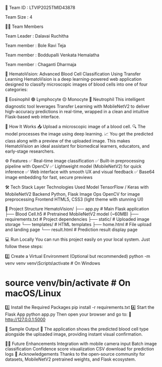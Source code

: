 🧠 Team ID : LTVIP2025TMID43878

Team Size : 4

👨‍💻 Team Members

Team Leader : Dalavai Ruchitha

Team member : Bole Ravi Teja

Team member : Boddupalli Venkata Hemalatha

Team member : Chaganti Dharmaja

🧬 HematoVision: Advanced Blood Cell Classification Using Transfer Learning
HematoVision is a deep learning-powered web application designed to classify microscopic images of blood cells into one of four categories:

🔴 Eosinophil
🟢 Lymphocyte
🟡 Monocyte
🔵 Neutrophil
This intelligent diagnostic tool leverages Transfer Learning with MobileNetV2 to deliver high-accuracy predictions in real-time, wrapped in a clean and intuitive Flask-based web interface.

🚀 How It Works
📤 Upload a microscopic image of a blood cell.
🔍 The model processes the image using deep learning.
📈 You get the predicted class along with a preview of the uploaded image.
This makes HematoVision an ideal assistant for biomedical learners, educators, and early-stage researchers.

⚙️ Features
✅ Real-time image classification
✅ Built-in preprocessing pipeline with OpenCV
✅ Lightweight model (MobileNetV2) for quick inference
✅ Web interface with smooth UX and visual feedback
✅ Base64 image embedding for fast, secure previews

🛠️ Tech Stack
Layer	Technologies Used
Model	TensorFlow / Keras with MobileNetV2
Backend	Python, Flask
Image Ops	OpenCV for image preprocessing
Frontend	HTML5, CSS3 (light theme with stunning UI)

📁 Project Structure
HematoVision/
├── app.py               # Main Flask application
├── Blood Cell.h5        # Pretrained MobileNetV2 model (~60MB)
├── requirements.txt     # Project dependencies
├── static/              # Uploaded image storage
└── templates/           # HTML templates
    ├── home.html        # File upload and landing page
    └── result.html      # Prediction result display page
    
💻 Run Locally
You can run this project easily on your local system. Just follow these steps:

2️⃣ Create a Virtual Environment (Optional but recommended)
python -m venv venv
venv\Scripts\activate       # On Windows
# source venv/bin/activate  # On macOS/Linux
3️⃣ Install the Required Packages
pip install -r requirements.txt
4️⃣ Start the Flask App
python app.py
Then open your browser and go to: 🔗 http://127.0.0.1:5000

📸 Sample Output
🧠 The application shows the predicted blood cell type alongside the uploaded image, providing instant visual confirmation.

👨‍🔬 Future Enhancements
Integration with mobile camera input
Batch image classification
Confidence score visualization
CSV download for prediction logs
🙌 Acknowledgements
Thanks to the open-source community for datasets, MobileNetV2 pretrained weights, and Flask ecosystem.
